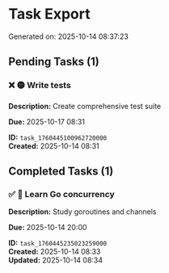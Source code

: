# Task Export

Generated on: 2025-10-14 08:37:23

## Pending Tasks (1)

### ❌ 🟡 Write tests

**Description:** Create comprehensive test suite

**Due:** 2025-10-17 08:31

**ID:** `task_1760445100962720000`  
**Created:** 2025-10-14 08:31  


## Completed Tasks (1)

### ✅ 🔴 Learn Go concurrency

**Description:** Study goroutines and channels

**Due:** 2025-10-14 20:00

**ID:** `task_1760445235023259000`  
**Created:** 2025-10-14 08:33  
**Updated:** 2025-10-14 08:34  

